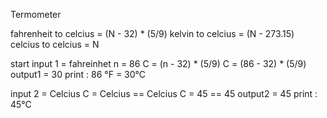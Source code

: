 Termometer


fahrenheit to celcius = (N - 32) * (5/9)
kelvin to celcius = (N - 273.15)
celcius to celcius = N

start
   input 1 = fahreinhet
	n = 86 
	C = (n - 32) * (5/9)
	C = (86 - 32) * (5/9)
  output1 = 30
print : 86 °F = 30°C
  
  input 2 = Celcius
	C = Celcius == Celcius
	C = 45 == 45
  output2 = 45
print : 45°C